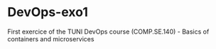 # DevOps-exo1
First exercice of the TUNI DevOps course (COMP.SE.140) - Basics of containers and microservices

